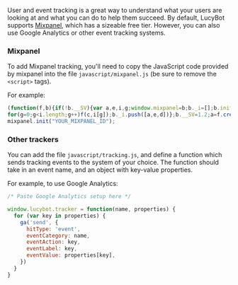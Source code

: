 User and event tracking is a great way to understand what your users
are looking at and what you can do to help them succeed. By default,
LucyBot supports [Mixpanel](http://mixpanel.com), which has a sizeable
free tier. However, you can also use Google Analytics or other event
tracking systems.

### Mixpanel
To add Mixpanel tracking, you'll need to copy the JavaScript code
provided by mixpanel into the file `javascript/mixpanel.js` (be sure
to remove the `<script>` tags).

For example:
```js
(function(f,b){if(!b.__SV){var a,e,i,g;window.mixpanel=b;b._i=[];b.init=function(a,e,d){function f(b,h){var a=h.split(".");2==a.length&&(b=b[a[0]],h=a[1]);b[h]=function(){b.push([h].concat(Array.prototype.slice.call(arguments,0)))}}var c=b;"undefined"!==typeof d?c=b[d]=[]:d="mixpanel";c.people=c.people||[];c.toString=function(b){var a="mixpanel";"mixpanel"!==d&&(a+="."+d);b||(a+=" (stub)");return a};c.people.toString=function(){return c.toString(1)+".people (stub)"};i="disable track track_pageview track_links track_forms register register_once alias unregister identify name_tag set_config people.set people.set_once people.increment people.append people.union people.track_charge people.clear_charges people.delete_user".split(" ");
for(g=0;g<i.length;g++)f(c,i[g]);b._i.push([a,e,d])};b.__SV=1.2;a=f.createElement("script");a.type="text/javascript";a.async=!0;a.src="undefined"!==typeof MIXPANEL_CUSTOM_LIB_URL?MIXPANEL_CUSTOM_LIB_URL:"//cdn.mxpnl.com/libs/mixpanel-2-latest.min.js";e=f.getElementsByTagName("script")[0];e.parentNode.insertBefore(a,e)}})(document,window.mixpanel||[]);
mixpanel.init("YOUR_MIXPANEL_ID");
```

### Other trackers
You can add the file `javascript/tracking.js`, and define a function which
sends tracking events to the system of your choice.
The function should take in an event name, and an object with key-value properties.

For example, to use Google Analytics:

```js
/* Paste Google Analytics setup here */

window.lucybot.tracker = function(name, properties) {
  for (var key in properties) {
    ga('send', {
      hitType: 'event',
      eventCategory: name,
      eventAction: key,
      eventLabel: key,
      eventValue: properties[key],
    })
  }
}
```
